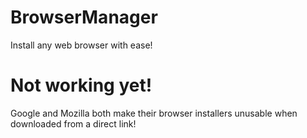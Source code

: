 # BrowserManager
Install any web browser with ease!
# Not working yet!
Google and Mozilla both make their browser installers unusable when downloaded from a direct link!
